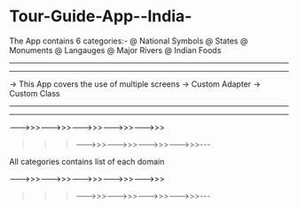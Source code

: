 # Tour-Guide-App--India-
 The App contains 6 categories:-
 @ National Symbols
 @ States
 @ Monuments
 @ Langauges
 @ Major Rivers
 @ Indian Foods
 
 ********************************************
 ********************************************
 
-> This App covers the use of multiple screens 
-> Custom Adapter
-> Custom Class

*********************************************
*********************************************

--->>>--->>>--->>>--->>>--->>>
>>>--->>>--->>>--->>>--->>>---

All categories contains list of each domain

--->>>--->>>--->>>--->>>--->>>
>>>--->>>--->>>--->>>--->>>---
